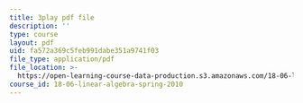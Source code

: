 ```yaml
---
title: 3play pdf file
description: ''
type: course
layout: pdf
uid: fa572a369c5feb991dabe351a9741f03
file_type: application/pdf
file_location: >-
  https://open-learning-course-data-production.s3.amazonaws.com/18-06-linear-algebra-spring-2010/fa572a369c5feb991dabe351a9741f03_23LLB9mNJvc.pdf
course_id: 18-06-linear-algebra-spring-2010
---
```

